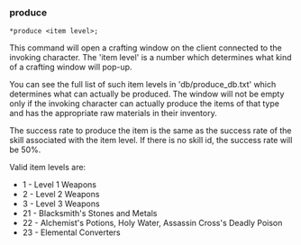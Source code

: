 ### produce
```
*produce <item level>;
```

This command will open a crafting window on the client connected to the invoking
character. The 'item level' is a number which determines what kind of a crafting
window will pop-up.

You can see the full list of such item levels in 'db/produce_db.txt' which determines
what can actually be produced. The window will not be empty only if the invoking
character can actually produce the items of that type and has the appropriate raw
materials in their inventory.

The success rate to produce the item is the same as the success rate of the skill
associated with the item level. If there is no skill id, the success rate will be 50%.

Valid item levels are:

* 1   - Level 1 Weapons
* 2   - Level 2 Weapons
* 3   - Level 3 Weapons
* 21  - Blacksmith's Stones and Metals
* 22  - Alchemist's Potions, Holy Water, Assassin Cross's Deadly Poison
* 23  - Elemental Converters
